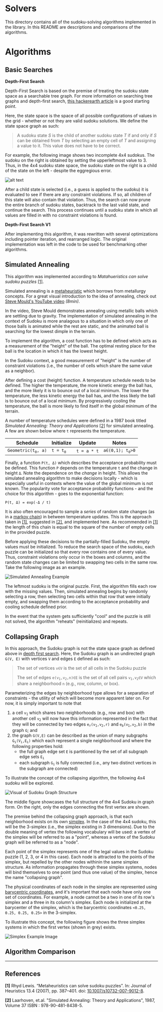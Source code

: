 # Solvers

This directory contains all of the sudoku-solving algorithms implemented in the library. In this README are descriptions and comparisons of the algorithms.

# Algorithms
## Basic Searches

**Depth-First Search**

Depth-First Search is based on the premise of treating the sudoku state space as a searchable tree graph. For more information on searching tree graphs and depth-first search, [this hackerearth article](https://www.hackerearth.com/practice/algorithms/graphs/depth-first-search/tutorial/) is a good starting point.

Here, the state space is the space of all possible configurations of values in the grid - whether or not they are valid sudoku solutions. We define the state space graph as such:

> A sudoku state *S* is the child of another sudoku state *T* if and only if *S* can be obtained from *T* by selecting an empty cell of *T* and assigning a value to it. This value does not have to be correct.

For example, the following image shows two incomplete 4x4 sudokus. The sudoku on the right is obtained by setting the upperleftmost value to 3. Thus, in the 4x4 sudoku state space, the sudoku state on the right is a child of the state on the left - despite the eggregious error.

![alt text](../../readme-images/dfs-example.jpg)

After a child state is selected (i.e., a guess is applied to the sudoku) it is evaluated to see if there are any constraint violations. If so, all children of this state will also contain that violation. Thus, the search can now prune the entire branch of sudoku states, backtrack to the last valid state, and continue the search. This process continues until a sudoku state in which all values are filled in with no constraint violations is found.

**Depth-First Search V1**

After implementing this algorithm, it was rewritten with several optimizations including pointer iteration, and rearranged logic. The original implementation was left in the code to be used for benchmarking other algorithms.

## Simulated Annealing

This algorithm was implemented according to *Matahueristics can solve sudoku puzzles* [[1]](#references). 

Simulated annealing is a [metaheuristic](https://en.wikipedia.org/wiki/Metaheuristic "Wikipedia") which borrows from metallurgy concepts. For a great visual introduction to the idea of annealing, check out [Steve Mould's YouTube video](https://www.youtube.com/watch?v=xuL2yT-B2TM) *(8min)*.

In the video, Steve Mould demonstrates annealing using metallic balls which are settling due to gravity. The implementation of simulated annealing in the context of Sudoku is more analagous to a situation in which only one of those balls is animated while the rest are static, and the animated ball is searching for the lowest dimple in the terrain.

To implement the algorithm, a cost function has to be defined which acts as a measurement of the "height" of the ball. The optimal resting place for the ball is the location in which it has the lowest height.

In the Sudoku context, a good measurement of "height" is the number of constraint violations (i.e., the number of cells which share the same value as a neighbor).

After defining a cost (height) function. A temperature schedule needs to be defined. The higher the temperature, the more kinetic energy the ball has, and the more likely it is to bounce out of a local minimum. The lower the temperature, the less kinetic energy the ball has, and the less likely the ball is to bounce out of a local minimum. By progressively cooling the temperature, the ball is more likely to find itself in the global minimum of the terrain.

A number of temperature schedules were defined in a 1987 book titled *Simulated Annealing: Theory and Applications* [[2]](#references) for simulated annealing. A few are shown below where `t` represents the temperature.

| Schedule | Initialize | Update | Notes |
| --- | --- | --- | --- |
| <code>Geometric(t<sub>0</sub>, a)</code> | <code>t = t<sub>0</sub></code>| `t = a * t` | <code>a∈(0,1); t<sub>0</sub>>0</code> |

Finally, a function `P(t, Δ)` which describes the acceptance probability must be defined. This function `P` depends on the temperature `t` and the change in height `Δ`. Note the dependence on the *change* in height. This allows the simulated annealing algorithm to make decisions locally - which is especially useful in contexts where the value of the global minimum is not known. The popularity vote for acceptance probability functions - and the choice for this algorithm - goes to the exponential function:

    P(t, Δ) = exp(-Δ / t)

It is also often encouraged to sample a *series* of random state changes (as in a [markov chain](https://en.wikipedia.org//wiki/Markov_chain)) in between temperature updates. This is the approach taken in [[1]](#references), suggested in [[2]](#references), and implemented here. As recommended in [[1]](#references) the length of this chain is equal to the square of the number of empty cells in the provided puzzle.

Before applying these decisions to the partially-filled Sudoku, the empty values must be initialized. To reduce the search space of the sudoku, each puzzle can be initialized so that every row contains one of every value. Thus, constraint violations only occur in the boxes and columns, and the random state changes can be limited to swapping two cells in the same row. Take the following image as an example.

![Simulated Annealing Example](../../readme-images/sa-example.jpg)

The leftmost sudoku is the original puzzle. First, the algorithm fills each row with the missing values. Then, simulated annealing begins by randomly selecting a row, then selecting two cells within that row that were initially empty, and swapping them according to the acceptance probability and cooling schedule defined prior. 

In the event that the system gets sufficiently "cool" and the puzzle is still not solved, the algorithm "reheats" (reinitializes) and repeats.

## Collapsing Graph

In this approach, the Sudoku graph is not the state space graph as defined above in [depth first search](#basic-searches). Here, the Sudoku graph is an undirected graph `G(V, E)` with vertices `V` and edges `E` defined as such:

> The set of vertices `v∈V` is the set of all cells in the Sudoku puzzle
> 
> The set of edges <code>e(v<sub>1</sub>,v<sub>2</sub>,n)∈E</code> is the set of all cell pairs <code>v<sub>1</sub>,v<sub>2</sub>∈V</code> which share a neighborhood `n` (e.g., row, column, or box).

Parameterizing the edges by neighborhood type allows for a separation of constraints - the utility of which will become more apparent later on. For now, it is simply important to note that

<ol>
    <li>a cell <code>v<sub>1</sub></code> which shares two neighborhoods (e.g., row and box) with another cell <code>v<sub>2</sub></code> will now have this information represented in the fact that they will be connected by two edges <code>e<sub>r</sub>(v<sub>1</sub>,v<sub>2</sub>,r)</code> and <code>e<sub>b</sub>(v<sub>1</sub>,v<sub>2</sub>,b)</code> in the graph <code>G</code>; and</li>
    <li>the graph <code>G(V,E)</code> can be described as the union of many subgraphs <code>G<sub>i</sub>(V<sub>i</sub>,E<sub>i</sub>)</code> which each represent a single neighborhood and where the following properties hold: 
        <ul>
        <li>the full graph edge set <code>E</code> is partitioned by the set of all subgraph edge sets <code>E<sub>i</sub></code></li>
        <li>each subgraph <code>G<sub>i</sub></code> is fully connected (i.e., any two distinct vertices in the subgraph are connected)</li>
        </ul>  
    </li>
</ol>

To illustrate the concept of the collapsing algorithm, the following 4x4 sudoku will be explored.

![Visual of Sudoku Graph Structure](../../readme-images/cg-example.jpg "Sudoku Graph Structure")

The middle figure showcases the full structure of the 4x4 Sudoku in graph form. On the right, only the edges connecting the first vertex are shown. 

The premise behind the collapsing graph approach, is that each neighborhood exists on its own [simplex](https://en.wikipedia.org/wiki/Simplex). In the case of the 4x4 sudoku, this will be the 3-simplex (i.e., the simplex existing in 3 dimensions). Due to the double meaning of vertex the following vocabulary will be used: a vertex of the simplex will be referred to as a "point", whereas a vertex of the Sudoku graph will be referred to as a "node".

Each point of the simplex represents one of the legal values in the Sudoku puzzle (1, 2, 3, or 4 in this case). Each node is attracted to the points of the simplex, but repelled by the other nodes withinin the same simplex structure. As information propagates through these simplex systems, nodes will bind themselves to one point (and thus one value) of the simplex, hence the name "collapsing graph".

The physical coordinates of each node in the simplex are represented using [barycentric coordinates](https://en.wikipedia.org/wiki/Barycentric_coordinate_system), and it's important that each node have only one set of coordinates. For example, a node cannot be a two in one of its row's simplex and a three in its column's simplex. Each node is initialized at the barycenter of the simplex, which is the barycentric coordinates `<0.25, 0.25, 0.25, 0.25>` in the 3-simplex.

To illustrate this concept, the following figure shows the three simplex systems in which the first vertex (shown in grey) exists.

![Simplex Example Image](../../readme-images/cgs-example.jpg "Example Simplex Systems")

## Algorithm Comparison
-----------------

## References

**[1]** Rhyd Lewis. “Metaheuristics can solve sudoku puzzles”. In: Journal of Heuristics 13.4 (2007), pp. 387–401. doi: [10.1007/s10732-007-9012-8](doi.org/10.1007/s10732-007-9012-8).

**[2]** Laarhoven, et.al. "Simulated Annealing: Theory and Applications", 1987, Volume 37 ISBN : 978-90-481-8438-5.